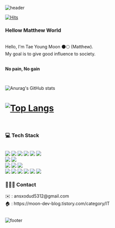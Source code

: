 ![header](https://capsule-render.vercel.app/api?type=waving&&color=gradient&height=100&section=header&fontSize=90)


<div align = "left">

[![Hits](https://hits.seeyoufarm.com/api/count/incr/badge.svg?url=https%3A%2F%2Fgithub.com%2Fviva-matthew&count_bg=%23FFD5D5&title_bg=%23FF7575&icon=&icon_color=%23E7E7E7&title=VISIT&edge_flat=false)](https://hits.seeyoufarm.com)
    

<h3> Hellow Matthew World</h3><br/>
Hello, I'm Tae Young Moon 🌑🌕 (Matthew).<br/>
My goal is to give good influence to society.<br/>

<br><b>No pain, No gain</b></br>
  
<br>

![Anurag's GitHub stats](https://github-readme-stats.vercel.app/api?username=Matthew-Moon&count_private=true&show_icons=true&theme=dark)

[![Top Langs](https://github-readme-stats.vercel.app/api/top-langs/?username=Matthew-Moon&layout=compact)](https://github.com/anuraghazra/github-readme-stats)
==========================================================================================

<br/>

<h3>💻 Tech Stack</h3>

<br/>


<img src="https://img.shields.io/badge/Android-3DDC84?style=flat&logo=Android&logoColor=white"/>
<img src="https://img.shields.io/badge/Kotlin-7F52FF?style=flat&logo=Kotlin&logoColor=white"/>
<img src="https://img.shields.io/badge/Firebase-FFCA28?style=flat&logo=Firebase&logoColor=white"/>
<img src="https://img.shields.io/badge/Java-007396?style=flat&logo=Java&logoColor=white"/>
<img src="https://img.shields.io/badge/Swift-F05138?style=flat&logo=Swift&logoColor=white"/>
<img src="https://img.shields.io/badge/Spring-6DB33F?style=flat&logo=Spring&logoColor=white"/>

<br>
<img src="https://img.shields.io/badge/MySql-4479A1?style=flat&logo=MySql&logoColor=white"/>
<img src="https://img.shields.io/badge/Linux-FCC624?style=flat&logo=Linux&logoColor=white"/>

<br>
<img src="https://img.shields.io/badge/Git-F05032?style=flat-flat&logo=Git&logoColor=white"/>
<img src="https://img.shields.io/badge/Subversion-809CC9?style=flat-flat&logo=Subversion&logoColor=white"/>
<img src="https://img.shields.io/badge/Jenkins-D24939?style=flat-flat&logo=Jenkins&logoColor=white"/>

<br>
<img src="https://img.shields.io/badge/Figma-F24E1E?style=flat-flat&logo=Figma&logoColor=white"/>
<img src="https://img.shields.io/badge/Zeplin-000000?style=flat-flat&logo=Session&logoColor=white"/>
<img src="https://img.shields.io/badge/Redmine-B32024?style=flat-flat&logo=Redmine&logoColor=white"/>
<img src="https://img.shields.io/badge/Trello-0052CC?style=flat-flat&logo=Trello&logoColor=white"/>
<img src="https://img.shields.io/badge/Slack-4A154B?style=flat-flat&logo=Slack&logoColor=white"/>
<img src="https://img.shields.io/badge/Notion-000000?style=flat-flat&logo=Notion&logoColor=white"/>




<h3>👨🏻‍💻 Contact</h3> 
✉️      : ansxodud5312@gmail.com<br>
🏠     : https://moon-dev-blog.tistory.com/category/IT











</div>

<br/>

![footer](https://capsule-render.vercel.app/api?type=waving&&color=gradient&height=100&section=footer&fontSize=90)





<!-- 기술스택 아이콘 https://simpleicons.org/?q=javasc -->
